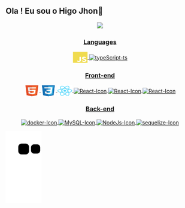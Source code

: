 ## Ola ! Eu sou o Higo Jhon👋
<div align="center">
  <a href="https://github.com/HigoJhon">
<!--   <img height="165em" src="https://github-readme-stats.vercel.app/api?username=HigoJhon&show_icons=true&theme=merko&include_all_commits=true&count_private=true"/> -->
<!--   <img height="165em" src="https://github-readme-stats.vercel.app/api/top-langs/?username=HigoJhon&langs_count=7&theme=merko&include_all_commits=true&count_private=true"/> -->
    <img height="165em" src="https://github-readme-stats.vercel.app/api/top-langs/?username=higojhon&hide_progress=true&include_all_commits=true&count_private=true"/>
</div>

<div style="display: inline_block" align="center">
   <h3>Languages</h3> 
      <img align="center" alt="JavaScrit-Js" height="30" width="40" src="https://raw.githubusercontent.com/devicons/devicon/master/icons/javascript/javascript-plain.svg">
     <img align="center" alt="typeScript-ts" height="30" width="40" src="https://cdn.jsdelivr.net/gh/devicons/devicon/icons/typescript/typescript-original.svg">
   <h3>Front-end</h3>
      <img align="center" alt="HTML" height="30" width="40" src="https://raw.githubusercontent.com/devicons/devicon/master/icons/html5/html5-original.svg">
      <img align="center" alt="higo-CSS" height="30" width="40" src="https://raw.githubusercontent.com/devicons/devicon/master/icons/css3/css3-original.svg">
      <img align="center" alt="Icon" height="30" width="40" src="https://raw.githubusercontent.com/devicons/devicon/master/icons/react/react-original.svg">
      <img align="center" alt="React-Icon" height="30" width="40" src="https://cdn.jsdelivr.net/gh/devicons/devicon/icons/jest/jest-plain.svg" />
      <img align="center" alt="React-Icon" height="30" width="40" src="https://cdn.jsdelivr.net/gh/devicons/devicon/icons/redux/redux-original.svg" />
      <img align="center" alt="React-Icon" height="30" width="40"  src="https://testing-library.com/img/octopus-128x128.png" />
   <h3>Back-end</h3>
      <img align="center" alt="docker-Icon" height="45" width="50"  src="https://cdn.jsdelivr.net/gh/devicons/devicon/icons/docker/docker-original-wordmark.svg" />
      <img align="center" alt="MySQL-Icon" height="45" width="50"  src="https://cdn.jsdelivr.net/gh/devicons/devicon/icons/mysql/mysql-original-wordmark.svg" />
      <img align="center" alt="NodeJs-Icon" height="45" width="50" src="https://cdn.jsdelivr.net/gh/devicons/devicon/icons/nodejs/nodejs-original-wordmark.svg" />  
      <img align="center" alt="sequelize-Icon" height="45" width="50" src="https://cdn.jsdelivr.net/gh/devicons/devicon/icons/sequelize/sequelize-original.svg" />  
   </div>
<div>

![snake gif](https://github.com/HigoJhon/HigoJhon/blob/output/github-contribution-grid-snake.svg)
<div>
